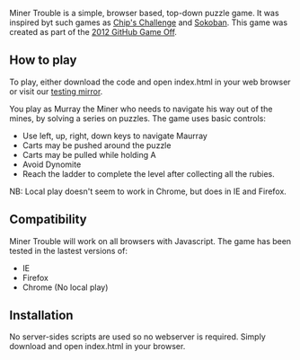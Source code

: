 Miner Trouble is a simple, browser based, top-down puzzle game. It was inspired byt such games as [Chip's Challenge](http://en.wikipedia.org/wiki/Chip's_Challenge) and [Sokoban](http://en.wikipedia.org/wiki/Sokoban). This game was created as part of the [2012 GitHub Game Off](https://github.com/blog/1303-github-game-off).

## How to play

To play, either download the code and open index.html in your web browser or visit our [testing mirror](http://dev.no8hacks.com/miner/).

You play as Murray the Miner who needs to navigate his way out of the mines, by solving a series on puzzles. The game uses basic controls:
* Use left, up, right, down keys to navigate Maurray
* Carts may be pushed around the puzzle
* Carts may be pulled while holding A
* Avoid Dynomite
* Reach the ladder to complete the level after collecting all the rubies. 

NB: Local play doesn't seem to work in Chrome, but does in IE and Firefox.

## Compatibility

Miner Trouble will work on all browsers with Javascript. The game has been tested in the lastest versions of:
* IE
* Firefox
* Chrome (No local play)

## Installation

No server-sides scripts are used so no webserver is required. Simply download and open index.html in your browser.
